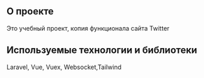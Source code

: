 ## О проекте

Это учебный проект, копия функционала сайта Twitter

## Используемые технологии и библиотеки

Laravel, Vue, Vuex, Websocket,Tailwind
